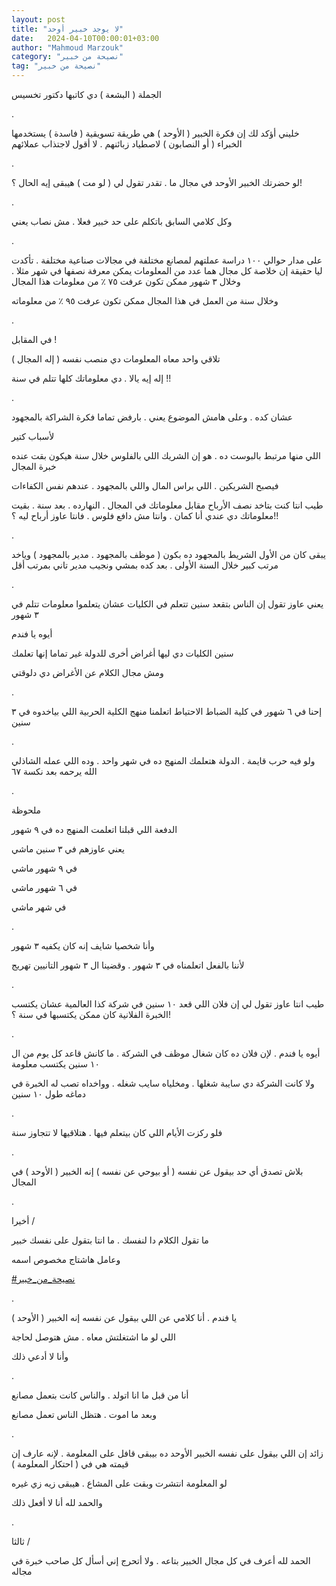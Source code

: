 ```yaml
---
layout: post
title: "لا يوجد خبير أوحد"
date:   2024-04-10T00:00:01+03:00
author: "Mahmoud Marzouk"
category: "نصيحة من خبير"
tag: "نصيحة من خبير"
---
```



الجملة ( البشعة ) دي كاتبها دكتور تخسيس

.

خليني أؤكد لك إن فكرة الخبير ( الأوحد ) هي طريقة تسويقية
( فاسدة ) يستخدمها الخبراء ( أو النصابون ) لاصطياد زبائنهم . لا أقول
لاجتذاب عملائهم

.

لو حضرتك الخبير الأوحد في مجال ما . تقدر تقول لي ( لو مت
) هيبقى إيه الحال ؟!

.

وكل كلامي السابق باتكلم على حد خبير فعلا . مش نصاب
يعني

.

على مدار حوالي ١٠٠ دراسة عملتهم لمصانع مختلفة في مجالات
صناعية مختلفة . تأكدت ليا حقيقة إن خلاصة كل مجال هما عدد من المعلومات
يمكن معرفة نصفها في شهر مثلا . وخلال ٣ شهور ممكن تكون عرفت ٧٥ ٪ من
معلومات هذا المجال

وخلال سنة من العمل في هذا المجال ممكن تكون عرفت ٩٥ ٪ من
معلوماته

.

في المقابل !

تلاقي واحد معاه المعلومات دي منصب نفسه ( إله
المجال )

إله إيه يالا . دي معلوماتك كلها تتلم في سنة !!

.

عشان كده . وعلى هامش الموضوع يعني . بارفض تماما فكرة
الشراكة بالمجهود

لأسباب كتير

اللي منها مرتبط بالبوست ده . هو إن الشريك اللي بالفلوس
خلال سنة هيكون بقت عنده خبرة المجال

فيصبح الشريكين . اللي براس المال واللي بالمجهود . عندهم
نفس الكفاءات

طيب انتا كنت بتاخد نصف الأرباح مقابل معلوماتك في المجال
. النهارده . بعد سنة . بقيت معلوماتك دي عندي أنا كمان . وانتا مش دافع
فلوس . فانتا عاوز أرباح ليه ؟!!

.

يبقى كان من الأول الشريط بالمجهود ده بكون ( موظف
بالمجهود . مدير بالمجهود ) وياخد مرتب كبير خلال السنة الأولى . بعد كده
بمشي ونجيب مدير تاني بمرتب أقل

.

يعني عاوز تقول إن الناس بتقعد سنين تتعلم في الكليات عشان
يتعلموا معلومات تتلم في ٣ شهور

أيوه يا فندم

سنين الكليات دي ليها أغراض أخرى للدولة غير تماما إنها
تعلمك

ومش مجال الكلام عن الأغراض دي دلوقتي

.

إحنا في ٦ شهور في كلية الضباط الاحتياط اتعلمنا منهج
الكلية الحربية اللي بياخدوه في ٣ سنين

.

ولو فيه حرب قايمة . الدولة هتعلمك المنهج ده في شهر واحد
. وده اللي عمله الشاذلي الله يرحمه بعد نكسة ٦٧

.

ملحوظة

الدفعة اللي قبلنا اتعلمت المنهج ده في ٩ شهور

يعني عاوزهم في ٣ سنين ماشي

في ٩ شهور ماشي

في ٦ شهور ماشي

في شهر ماشي

.

وأنا شخصيا شايف إنه كان يكفيه ٣ شهور

لأننا بالفعل اتعلمناه في ٣ شهور . وقضينا ال ٣ شهور
التانيين تهريج

.

طيب انتا عاوز تقول لي إن فلان اللي قعد ١٠ سنين في شركة
كذا العالمية عشان يكتسب الخبرة الفلانية كان ممكن يكتسبها في سنة
؟!

.

أيوه يا فندم . لإن فلان ده كان شغال موظف في الشركة . ما
كانش قاعد كل يوم من ال ١٠ سنين يكتسب معلومة

ولا كانت الشركة دي سايبة شغلها . ومخلياه سايب شغله .
وواخداه تصب له الخبرة في دماغه طول ١٠ سنين

.

فلو ركزت الأيام اللي كان بيتعلم فيها . هتلاقيها لا
تتجاوز سنة

.

بلاش تصدق أي حد بيقول عن نفسه ( أو بيوحي عن نفسه ) إنه
الخبير ( الأوحد ) في المجال

.

أخيرا /

ما تقول الكلام دا لنفسك . ما انتا بتقول على نفسك
خبير

وعامل هاشتاج مخصوص اسمه

[<u>\#نصيحة\_من\_خبير</u>](https://www.facebook.com/hashtag/%D9%86%D8%B5%D9%8A%D8%AD%D8%A9_%D9%85%D9%86_%D8%AE%D8%A8%D9%8A%D8%B1?__eep__=6&__cft__%5b0%5d=AZWqV6X_Gu52oXKu1TQdnj6QVLqqjZKuVEMP9XuKdf4SlESpq_WnULxcGJaVeKwJ86_3r7HoDZtlqcXar_qyEsa3cNAdm2LeDN66WfARqoRUmud-FKC74mhwfspfARkTnC_eKjaqA_eu6grKNNEwhCmNWbYcr6NQftN9xsu_eer3eVp_ylOrgs61XofF9skK6FU&__tn__=*NK-R)

.

يا فندم . أنا كلامي عن اللي بيقول عن نفسه إنه الخبير (
الأوحد )

اللي لو ما اشتغلتش معاه . مش هتوصل لحاجة

وأنا لا أدعي ذلك

.

أنا من قبل ما انا اتولد . والناس كانت بتعمل مصانع

وبعد ما اموت . هتظل الناس تعمل مصانع

.

زائد إن اللي بيقول على نفسه الخبير الأوحد ده بيبقى قافل
على المعلومة . لإنه عارف إن قيمته هي في ( احتكار المعلومة )

لو المعلومة انتشرت وبقت على المشاع . هيبقى زيه زي
غيره

والحمد لله أنا لا أفعل ذلك

.

ثالثا /

الحمد لله أعرف في كل مجال الخبير بتاعه . ولا أتحرج إني
أسأل كل صاحب خبرة في مجاله
